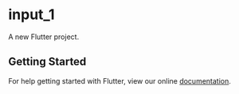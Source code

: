 # input_1

A new Flutter project.

## Getting Started

For help getting started with Flutter, view our online
[documentation](https://flutter.io/).

